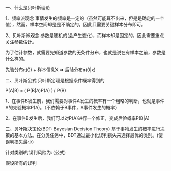 一、什么是贝叶斯理论

1、频率派观念
事情发生的频率是一定的（虽然可能算不出来，但是是确定的一个值），然而，样本空间却是是不确定的，因此只需要关键样本分布即可。

2、贝叶斯派观念
参数是随机的(会产生变化)，而样本却是固定的，因此需要重点关注参数估计。

为了估计参数，就需要先知道参数的无条件分布，也就是说在有样本之前，参数是什么样的。

先验分布π(0) + 样本信息X  => 后验分布π(0|x)

二、贝叶斯公式
贝叶斯定理是根据条件概率得到的

P(A|B) = ( P(B|A)P(A) ) / P(B)

1、在事件B发生前，我们需要对事件A发生的概率有一个粗略的判断，也就是事件A的先验概率P(A)。（不依赖于B事件，A事件发生的概率）

2、在事件B发生后，我们可以对P(A)进行一个修正，变成后验概率P(B|A)

三、贝叶斯决策论(BDT: Bayesian Decision Theory)
基于事物发生的概率进行决策的基本方法。在分类任务中，BDT通过最小化误判损失来选择最优的类别。(使误判损失最小)


针对类别i的误判风险为: (公式)

假设所有的误判











